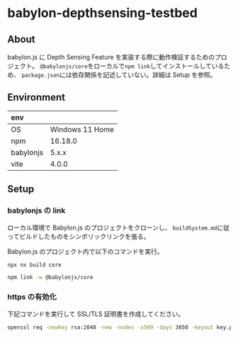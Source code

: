 # babylon-depthsensing-testbed

## About

babylon.js に Depth Sensing Feature を実装する際に動作検証するためのプロジェクト。
`@babylonjs/core`をローカルで`npm link`してインストールしているため、
`package.json`には依存関係を記述していない。詳細は Setup を参照。

## Environment

| env       |                 |
| :-------- | :-------------- |
| OS        | Windows 11 Home |
| npm       | 16.18.0         |
| babylonjs | 5.x.x           |
| vite      | 4.0.0           |

## Setup

### babylonjs の link

ローカル環境で Babylon.js のプロジェクトをクローンし、
`buildSystem.md`に従ってビルドしたものをシンボリックリンクを張る。

Babylon.js のプロジェクト内で以下のコマンドを実行。

```bash
npx nx build core

npm link -w @babylonjs/core
```

### https の有効化

下記コマンドを実行して SSL/TLS 証明書を作成してください。

```bash
openssl req -newkey rsa:2048 -new -nodes -x509 -days 3650 -keyout key.pem -out cert.pem
```
